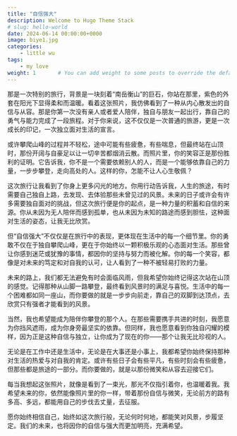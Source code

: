 ```yaml
---
title: "自信强大"
description: Welcome to Hugo Theme Stack
# slug: hello-world
date: 2024-06-14 00:00:00+0000
image: biye1.jpg
categories:
    - little wu
tags:
    - my love
weight: 1       # You can add weight to some posts to override the default sorting (date descending)
---
```


那是一次特别的旅行，背景是一块刻着“南岳衡山”的巨石，你站在那里，紫色的外套在阳光下显得柔和而温暖。看着这张照片，我仿佛看到了一种从内心散发出的自信与从容。那是你第一次没有亲人或者爱人陪伴，独自与朋友一起出行，靠自己的勇气与能力完成了一段旅程。对于你来说，这不仅仅是一次普通的旅游，更是一次成长的印记，一次独立面对生活的宣言。

或许攀爬山峰的过程并不轻松，途中可能有些疲惫，有些喘息，但最终站在山顶时，那份开阔与自豪足以让一切辛苦都烟消云散。而照片里，你的笑容正是那份胜利的证明。它告诉我，你不是一个需要依赖别人的人，而是一个能够依靠自己的力量，一步步攀登，走向高处的人。这样的你，怎能不让人心生敬佩？

这次旅行让我看到了你身上更多闪光的地方。你用行动告诉我，人生的旅途，有时需要自己独自上路，去发现、去体验那些未曾见过的风景。未来的日子或许会有许多需要独自面对的挑战，但这次旅行便是你的起点，是一种力量的积蓄和自信的来源。你从未因为无人陪伴而感到孤单，也从未因为未知的路途而感到胆怯，这种面对生活的姿态，让我无比欣赏。

但“自信强大”不仅仅是在旅行中的表现，更体现在生活中的每一个细节里。你的勇敢不仅在于独自攀爬山峰，更在于你始终以一颗积极乐观的心态面对生活。那些曾让你感到迷茫或犹豫的事情，都因你的坚持与努力而被化解。你的每一个笑容，都像是对未来的笃定和对自我的认可，让人看到了一种不被轻易打败的力量。

未来的路上，我们都无法避免有时会面临风雨，但我希望你始终记得这次站在山顶的感觉。记得那种从山脚一路攀登，最终看到风景时的满足与喜悦。生活中的每一个困难都如同一座山，而你要做的就是一步步向前走，靠自己的双脚到达顶点，去欣赏只有强者才能看到的风景。

当然，我也希望能成为陪伴你攀登的那个人。在那些需要携手共进的时刻，我愿意为你挡风遮雨，成为你身旁最坚实的依靠。但同样，我也愿意看到你独自闪耀的模样，因为正是这种自信与独立，让你成为了现在的你——那个让我无比珍视的人。

无论是在工作中还是生活中，无论是在大事还是小事上，我都希望你始终保持那种对生活的热爱与对自我的肯定。或许有些日子会有些平凡，有些时刻会有些疲惫，但那些都是旅途的一部分。而你要做的，就是以那份微笑和从容去迎接它们。

每当我想起这张照片，就像是看到了一束光，那光不仅指引着你，也温暖着我。我希望未来的你，依然能像照片里的你一样，带着那份自信与微笑，无论前方的路有多高、多远，都能用自己的步伐去丈量，去征服。

愿你始终相信自己，始终如这次旅行般，无论何时何地，都能笑对风景，步履坚定。我们的未来，也将因你的自信与强大而更加明亮，充满希望。